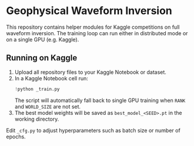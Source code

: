 # Geophysical Waveform Inversion

This repository contains helper modules for Kaggle competitions on full waveform inversion. The training loop can run either in distributed mode or on a single GPU (e.g. Kaggle).

## Running on Kaggle

1. Upload all repository files to your Kaggle Notebook or dataset.
2. In a Kaggle Notebook cell run:
   ```python
   !python _train.py
   ```
   The script will automatically fall back to single GPU training when `RANK` and `WORLD_SIZE` are not set.
3. The best model weights will be saved as `best_model_<SEED>.pt` in the working directory.

Edit `_cfg.py` to adjust hyperparameters such as batch size or number of epochs.
